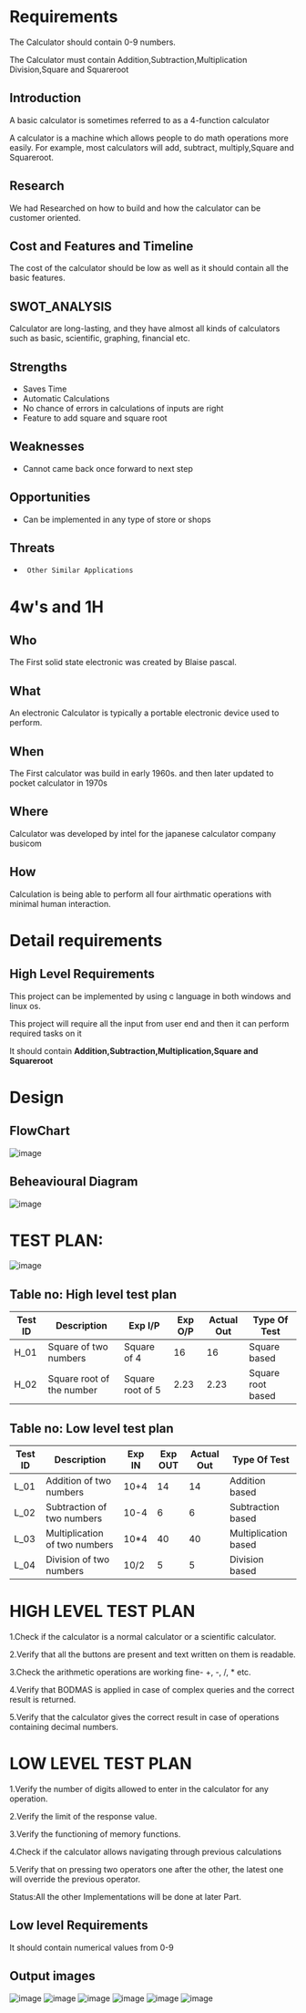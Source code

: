 # Requirements

The Calculator should contain 0-9 numbers.

The Calculator must contain Addition,Subtraction,Multiplication Division,Square and Squareroot

## Introduction
 
A basic calculator is sometimes referred to as a 4-function calculator

A calculator is a machine which allows people to do math operations more easily. For example, most calculators will add, subtract, multiply,Square and Squareroot.

## Research
 We had Researched on how to build and how the calculator can be customer oriented.

## Cost and Features and Timeline

The cost of the calculator should be low as well as it should contain all the basic features.

## SWOT_ANALYSIS

Calculator are long-lasting, and they have almost all kinds of calculators such as basic, scientific, graphing, financial etc.

## Strengths

-   Saves Time
-   Automatic Calculations
-   No chance of errors in calculations of inputs are right
-   Feature to add square and square root

## Weaknesses
-  Cannot came back once forward to next step

## Opportunities
-    Can be implemented in any type of store or shops

## Threats
-      Other Similar Applications

# 4w's and 1H

## Who
   
The First solid state electronic was created by Blaise pascal.

## What

An electronic Calculator is typically a portable electronic device used to perform.

## When

The First calculator was build in early 1960s. and then later updated to pocket calculator in 1970s

## Where

Calculator was developed by intel for the japanese calculator company busicom

## How

Calculation is being able to perform all four airthmatic operations with minimal human interaction.

# Detail requirements
## High Level Requirements

This project can be implemented by using c language in both windows and linux os.

This project will require all the input from user end and then it can perform required tasks on it

It should contain **Addition,Subtraction,Multiplication,Square and Squareroot**

# Design

## FlowChart

![image](https://user-images.githubusercontent.com/80145154/142749386-eda9c48e-7d69-4668-bff1-e8b425f71ddb.png)

## Beheavioural Diagram

![image](https://imgur.com/KtW56.jpg)


# TEST PLAN:

![image](https://i0.wp.com/onecore.net/wp-content/uploads/2014/11/Basic-Calculator.png?w=314&ssl=1)

## Table no: High level test plan

| **Test ID** | **Description**                                              | **Exp I/P** | **Exp O/P** | **Actual Out** |**Type Of Test**  |    
|-------------|--------------------------------------------------------------|------------ |-------------|----------------|------------------|
|  H_01       |Square of two numbers                                         |Square of 4   |16            |16               |Square based      |
|  H_02       |Square root of the number                                     |Square root of 5|2.23        |2.23             |Square root based    |


## Table no: Low level test plan

| **Test ID** | **Description**                                              | **Exp IN** | **Exp OUT** | **Actual Out** |**Type Of Test**  |    
|-------------|--------------------------------------------------------------|------------|-------------|----------------|------------------|
|  L_01       |Addition of two numbers                                       |  10+4      | 14          | 14             |Addition based    |
|  L_02       |Subtraction of two numbers                                    |  10-4      | 6           |  6             |Subtraction based    |
|  L_03       |Multiplication of two numbers                                 |  10*4      | 40          | 40             |Multiplication based    |
|  L_04       |Division of two numbers                                       |  10/2      | 5           |  5             |Division based      |

# HIGH LEVEL TEST PLAN

1.Check if the calculator is a normal calculator or a scientific calculator.

2.Verify that all the buttons are present and text written on them is readable.

3.Check the arithmetic operations are working fine- +, -, /, * etc.

4.Verify that BODMAS is applied in case of complex queries and the correct result is returned.

5.Verify that the calculator gives the correct result in case of operations containing decimal numbers.

# LOW LEVEL TEST PLAN

1.Verify the number of digits allowed to enter in the calculator for any operation.

2.Verify the limit of the response value.

3.Verify the functioning of memory functions.

4.Check if the calculator allows navigating through previous calculations

5.Verify that on pressing two operators one after the other, the latest one will override the previous operator.




Status:All the other Implementations will be done at later Part.


##  Low level Requirements

It should contain numerical values from 0-9

## Output images
![image](https://github.com/DodlaSreekanth/M1_Application_Caluculator/blob/main/6_Images%20and%20Videos/Addition.png)
![image](https://github.com/DodlaSreekanth/M1_Application_Caluculator/blob/main/6_Images%20and%20Videos/Subtraction.png)
![image](https://github.com/DodlaSreekanth/M1_Application_Caluculator/blob/main/6_Images%20and%20Videos/Multiplication.png)
![image](https://github.com/DodlaSreekanth/M1_Application_Caluculator/blob/main/6_Images%20and%20Videos/Division.png)
![image](https://github.com/DodlaSreekanth/M1_Application_Caluculator/blob/main/6_Images%20and%20Videos/Square.png)
![image](https://github.com/DodlaSreekanth/M1_Application_Caluculator/blob/main/6_Images%20and%20Videos/Square%20root.png)






                                                          

